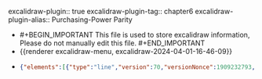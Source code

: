 excalidraw-plugin:: true
excalidraw-plugin-tag:: chapter6
excalidraw-plugin-alias:: Purchasing-Power Parity

- #+BEGIN_IMPORTANT
  This file is used to store excalidraw information, Please do not manually edit this file.
  #+END_IMPORTANT
- {{renderer excalidraw-menu, excalidraw-2024-04-01-16-46-09}}
- ```json
  {"elements":[{"type":"line","version":70,"versionNonce":1909232793,"isDeleted":false,"id":"c20YakUau3wFz2qc6iTVA","fillStyle":"solid","strokeWidth":2,"strokeStyle":"solid","roughness":1,"opacity":100,"angle":0,"x":333.47137436382474,"y":106.18887185387311,"strokeColor":"#1e1e1e","backgroundColor":"transparent","width":0,"height":440.9593963623047,"seed":1156284503,"groupIds":[],"frameId":null,"roundness":{"type":2},"boundElements":[],"updated":1711982773981,"link":null,"locked":false,"startBinding":null,"endBinding":null,"lastCommittedPoint":null,"startArrowhead":null,"endArrowhead":null,"points":[[0,0],[0,440.9593963623047]]},{"type":"line","version":134,"versionNonce":878745977,"isDeleted":false,"id":"iRG6ENHuY22XUA6h3xyYF","fillStyle":"solid","strokeWidth":2,"strokeStyle":"solid","roughness":1,"opacity":100,"angle":0,"x":331.92376694194974,"y":548.5211930208652,"strokeColor":"#1e1e1e","backgroundColor":"transparent","width":542.4699401855469,"height":0,"seed":1315396983,"groupIds":[],"frameId":null,"roundness":{"type":2},"boundElements":[],"updated":1711982773981,"link":null,"locked":false,"startBinding":null,"endBinding":null,"lastCommittedPoint":null,"startArrowhead":null,"endArrowhead":null,"points":[[0,0],[542.4699401855469,0]]},{"type":"text","version":3,"versionNonce":1192529369,"isDeleted":false,"id":"n4vvF2_fFXOKPJQU2-ml8","fillStyle":"solid","strokeWidth":2,"strokeStyle":"solid","roughness":1,"opacity":100,"angle":0,"x":888,"y":575.0012321472168,"strokeColor":"#1e1e1e","backgroundColor":"transparent","width":24.839981079101562,"height":25,"seed":1539906775,"groupIds":[],"frameId":null,"roundness":null,"boundElements":[],"updated":1711982777655,"link":null,"locked":false,"fontSize":20,"fontFamily":1,"text":"NX","textAlign":"left","verticalAlign":"top","containerId":null,"originalText":"NX","lineHeight":1.25,"baseline":17},{"type":"text","version":2,"versionNonce":1684429145,"isDeleted":false,"id":"mpLRx6tGt7LH_lo_Hq50P","fillStyle":"solid","strokeWidth":2,"strokeStyle":"solid","roughness":1,"opacity":100,"angle":0,"x":282,"y":130.0012321472168,"strokeColor":"#1e1e1e","backgroundColor":"transparent","width":10.039993286132812,"height":25,"seed":984168055,"groupIds":[],"frameId":null,"roundness":null,"boundElements":[],"updated":1711982780621,"link":null,"locked":false,"fontSize":20,"fontFamily":1,"text":"ε","textAlign":"left","verticalAlign":"top","containerId":null,"originalText":"ε","lineHeight":1.25,"baseline":17},{"type":"text","version":7,"versionNonce":529836439,"isDeleted":false,"id":"vo28krTO_phsgHifVygql","fillStyle":"solid","strokeWidth":2,"strokeStyle":"solid","roughness":1,"opacity":100,"angle":0,"x":263,"y":312.0012321472168,"strokeColor":"#f08c00","backgroundColor":"transparent","width":47.79994201660156,"height":25,"seed":1053838329,"groupIds":[],"frameId":null,"roundness":null,"boundElements":[],"updated":1711982840178,"link":null,"locked":false,"fontSize":20,"fontFamily":1,"text":"ε = 1","textAlign":"left","verticalAlign":"top","containerId":null,"originalText":"ε = 1","lineHeight":1.25,"baseline":17},{"type":"line","version":271,"versionNonce":1545569689,"isDeleted":false,"id":"SpsWK8PHVqkZ4Tkk5SXT4","fillStyle":"solid","strokeWidth":2,"strokeStyle":"solid","roughness":1,"opacity":100,"angle":0,"x":333.4514465332031,"y":323.5957145690918,"strokeColor":"#f08c00","backgroundColor":"transparent","width":488.1323547363281,"height":0,"seed":976880377,"groupIds":[],"frameId":null,"roundness":{"type":2},"boundElements":[],"updated":1711982875438,"link":null,"locked":false,"startBinding":null,"endBinding":null,"lastCommittedPoint":null,"startArrowhead":null,"endArrowhead":null,"points":[[0,0],[488.1323547363281,0]]},{"type":"line","version":127,"versionNonce":1551633337,"isDeleted":false,"id":"FTMPUWIbic01Bw1Ra3Ay_","fillStyle":"solid","strokeWidth":2,"strokeStyle":"solid","roughness":1,"opacity":100,"angle":0,"x":572.4461059570312,"y":156.23603439331055,"strokeColor":"#1971c2","backgroundColor":"transparent","width":0,"height":388.6040954589845,"seed":382501591,"groupIds":[],"frameId":null,"roundness":{"type":2},"boundElements":[],"updated":1711982828455,"link":null,"locked":false,"startBinding":null,"endBinding":null,"lastCommittedPoint":null,"startArrowhead":null,"endArrowhead":null,"points":[[0,0],[0,388.6040954589845]]},{"type":"text","version":11,"versionNonce":1194916087,"isDeleted":false,"id":"k-j3SBRmE2P8yX9bDChIA","fillStyle":"solid","strokeWidth":2,"strokeStyle":"solid","roughness":1,"opacity":100,"angle":0,"x":601,"y":144.0012321472168,"strokeColor":"#1971c2","backgroundColor":"transparent","width":108.45986938476562,"height":25,"seed":745729113,"groupIds":[],"frameId":null,"roundness":null,"boundElements":[],"updated":1711982826650,"link":null,"locked":false,"fontSize":20,"fontFamily":1,"text":"S - I = NX","textAlign":"left","verticalAlign":"top","containerId":null,"originalText":"S - I = NX","lineHeight":1.25,"baseline":17}],"files":{},"appState":{"gridSize":null,"viewBackgroundColor":"#ffffff","zoom":{"value":1},"offsetTop":19.998767852783203,"offsetLeft":0,"scrollX":0,"scrollY":0,"viewModeEnabled":false,"zenModeEnabled":false}}
  ```